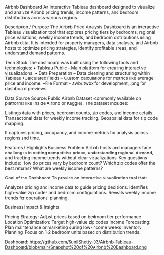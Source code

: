  Airbnb Dashboard
An interactive Tableau dashboard designed to visualize and analyze Airbnb pricing trends, income patterns, and bedroom distributions across various regions.

 Description / Purpose
The Airbnb Price Analysis Dashboard is an interactive Tableau visualization tool that explores pricing tiers by bedrooms, regional price variations, weekly income trends, and bedroom distributions using Airbnb data. It is intended for property managers, data analysts, and Airbnb hosts to optimize pricing strategies, identify profitable areas, and understand demand patterns.

Tech Stack
The dashboard was built using the following tools and technologies:
• Tableau Public – Main platform for creating interactive visualizations.
• Data Preparation – Data cleaning and structuring within Tableau
•Calculated Fields – Custom calculations for metrics like average price and income.
•File Format – .twb/.twbx for development, .png for dashboard previews.

Data Source
Source: Public Airbnb Dataset (commonly available on platforms like Inside Airbnb or Kaggle).
The dataset includes:

Listings data with prices, bedroom counts, zip codes, and income details.
Transactional data for weekly income tracking.
Geospatial data for zip code mapping.

It captures pricing, occupancy, and income metrics for analysis across regions and time.

Features / Highlights
Business Problem
Airbnb hosts and managers face challenges in setting competitive prices, understanding regional demand, and tracking income trends without clear visualizations. Key questions include: How do prices vary by bedroom count? Which zip codes offer the best returns? What are weekly income patterns?

Goal of the Dashboard
To provide an interactive visualization tool that:

Analyzes pricing and income data to guide pricing decisions.
Identifies high-value zip codes and bedroom configurations.
Reveals weekly income trends for operational planning.

Business Impact & Insights

Pricing Strategy: Adjust prices based on bedroom tier performance 
Location Optimization: Target high-value zip codes 
Income Forecasting: Plan maintenance or marketing during low-income weeks 
Inventory Planning: Focus on 1-2 bedroom units based on distribution trends.

Dashboard:
https://github.com/SunilShetty-03/Airbnb-Tableau-Dashboard/blob/main/Snapshot%20of%20Airbnb%20Dashboard.png


